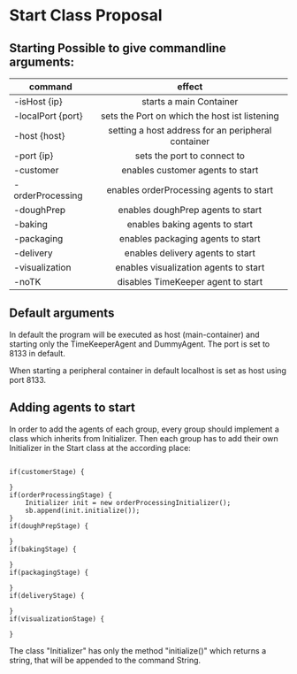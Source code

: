 # Start Class Proposal 

## Starting Possible to give commandline arguments: 

|command            |effect                                             |
| ------------------|:-------------------------------------------------:|
|-isHost {ip}       |starts a main Container                            |
|-localPort {port}  |sets the Port on which the host ist listening      |
|-host {host}       |setting a host address for an peripheral container |
|-port {ip}         |sets the port to connect to                        |
|-customer          |enables customer agents to start                   |
|-orderProcessing   |enables orderProcessing agents to start            |
|-doughPrep         |enables doughPrep agents to start                  |
|-baking            |enables baking agents to start                     |
|-packaging         |enables packaging agents to start                  |
|-delivery          |enables delivery agents to start                   |
|-visualization     |enables visualization agents to start              |
|-noTK              |disables TimeKeeper agent to start                 |

## Default arguments

In default the program will be executed as host (main-container) and starting only the TimeKeeperAgent and DummyAgent. The port is set to 8133 in default.

When starting a peripheral container in default localhost is set as host using port 8133.

## Adding agents to start

In order to add the agents of each group, every group should implement a class which inherits from Initializer. Then each group has to add their own Initializer in
the Start class at the according place:

 ```
 
 if(customerStage) {

 }
 if(orderProcessingStage) {
     Initializer init = new orderProcessingInitializer();
     sb.append(init.initialize());
 }
 if(doughPrepStage) {

 }
 if(bakingStage) {

 }
 if(packagingStage) {

 }
 if(deliveryStage) {

 }
 if(visualizationStage) {

 }
 
```

The class "Initializer" has only the method "initialize()" which returns a string, that will be appended to the command String.
